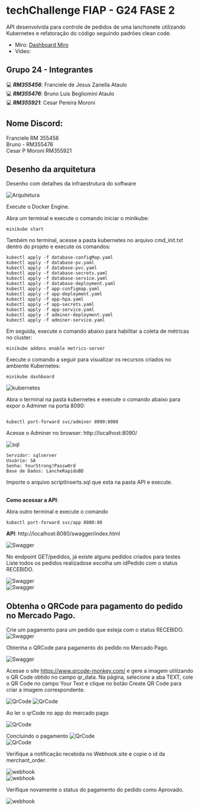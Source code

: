 # techChallenge FIAP - G24 FASE 2

API desenvolvida para controle de pedidos de uma lanchonete utilizando Kubernetes e refatoração do código seguindo padrões clean code.


- Miro: [Dashboard Miro](https://miro.com/app/board/uXjVKQl5ank=/?share_link_id=2259608060)
- Vídeo: 


## Grupo 24 - Integrantes
💻 *<b>RM355456</b>*: Franciele de Jesus Zanella Ataulo </br>
💻 *<b>RM355476</b>*: Bruno Luis Begliomini Ataulo </br>
💻 *<b>RM355921</b>*: Cesar Pereira Moroni </br>


## Nome Discord:
Franciele RM 355456</br>
Bruno - RM355476</br>
Cesar P Moroni RM355921</br>

## Desenho da arquitetura

Desenho com detalhes da infraestrutura do software

![Arquitetura](assets/diagrama.png)



Execute o Docker Engine.

Abra um terminal e execute o comando iniciar o minikube:


```
minikube start

```


Também no terminal, acesse a pasta kubernetes no arquivo cmd_init.txt dentro do projeto e execute os comandos:

```
kubectl apply -f database-configMap.yaml
kubectl apply -f database-pv.yaml
kubectl apply -f database-pvc.yaml
kubectl apply -f database-secrets.yaml
kubectl apply -f database-service.yaml
kubectl apply -f database-deployment.yaml
kubectl apply -f app-configmap.yaml
kubectl apply -f app-deployment.yaml
kubectl apply -f app-hpa.yaml
kubectl apply -f app-secrets.yaml
kubectl apply -f app-service.yaml
kubectl apply -f adminer-deployment.yaml
kubectl apply -f adminer-service.yaml

```

Em seguida, execute o comando abaixo para habilitar a coleta de métricas no cluster:


```
minikube addons enable metrics-server

```


Execute o comando a seguir para visualizar os recursos criados no ambiente Kubernetes:


```
minikube dashboard

```


![kubernetes](assets/imagem15.png)


Abra o terminal na pasta kubernetes e execute o comando abaixo para expor o Adminer na porta 8090:


```

kubectl port-forward svc/adminer 8090:8080

```

Acesse o Adminer no browser: http://localhost:8090/

![sql](assets/imagem14.png)


```
Servidor: sqlserver
Usuário: SA
Senha: YourStrong!Passw0rd
Base de Dados: LancheRapidoBD

```
Importe o arquivo scriptInserts.sql que esta na pasta API e execute.
 
</br>
<b>Como acessar a API</b>:
</br>



Abra outro terminal e execute o comando

```
kubectl port-forward svc/app 8080:80

```
 
<b>API</b>: http://localhost:8080/swagger/index.html
</br>

![Swagger](assets/imagem1.png)



No endpoint GET/pedidos, já existe alguns pedidos criados para testes</br>
Liste todos os pedidos realizadose escolha um idPedido com o status RECEBIDO.


![Swagger](assets/imagem2.png)</br>
![Swagger](assets/imagem3.png)



## Obtenha o QRCode para pagamento do pedido no Mercado Pago.

Crie um pagamento para um pedido que esteja com o status RECEBIDO.
![Swagger](assets/imagem4.png)


Obtenha o QRCode para pagamento do pedido no Mercado Pago.

![Swagger](assets/imagem5.png)

Acesse o site https://www.qrcode-monkey.com/ e gere a imagem utilizando o QR Code obtido no campo qr_data. Na página, selecione a aba TEXT, cole o QR Code no campo Your Text e clique no botão Create QR Code para criar a imagem correspondente.

![QrCode](assets/imagem6.png)
![QrCode](assets/imagem7.png)

Ao ler  o qrCode no app do mercado pago

![QrCode](assets/imagem8.png)</br>

Concluindo o pagamento
![QrCode](assets/imagem9.png)</br>
![QrCode](assets/imagem10.png)


Verifique a notificação recebida no Webhook.site e copie o id da merchant_order.

![webhook](assets/imagem11.png)</br>
![webhook](assets/imagem12.png)

Verifique novamente o status do pagamento do pedido como Aprovado.

![webhook](assets/imagem13.png)

</br>
</br>










